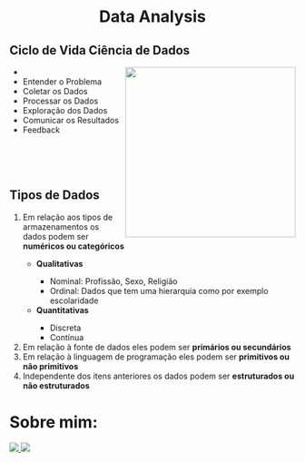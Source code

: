 <!DOCTYPE html>
<html lang="en">
<head>
    <meta charset="UTF-8">
    <meta http-equiv="X-UA-Compatible" content="IE=edge">
    <meta name="viewport" content="width=device-width, initial-scale=1.0">
</head>
<body>
  <H1 align="center"> Data Analysis </H1>
  <h2> Ciclo de Vida Ciência de Dados </h2>
  <ul>
      <li><img src="https://user-images.githubusercontent.com/110841289/213749996-ee7a4a6c-9fbc-4c29-86ba-b758ead5f0f9.jpeg" align="right" width=300 heigth=300></li>
    <li> Entender o Problema </li>
    <li> Coletar os Dados </li>
    <li> Processar os Dados </li>
    <li> Exploração dos Dados </li>
    <li> Comunicar os Resultados </li>
    <li> Feedback </li>
  </ul>
  <br>
  <br>
  <br>
  <h2> Tipos de Dados </h2>
  <ol>
    <li> Em relação aos tipos de armazenamentos os dados podem ser <strong>numéricos ou categóricos</strong></li>
      <ul>
          <li> <b>Qualitativas</b> </li>
          <ul>
              <li>Nominal: Profissão, Sexo, Religião</li>
              <li>Ordinal: Dados que tem uma hierarquia como por exemplo escolaridade</li>
          </ul>
          <li> <b>Quantitativas</b> </li>
          <ul>
              <li>Discreta</li>
              <li>Contínua</li>
          </ul>
      </ul>
    <li> Em relação à fonte de dados eles podem ser <strong>primários ou secundários</strong></li>
    <li> Em relação à linguagem de programação eles podem ser <strong>primitivos ou não primitivos</strong></li>
    <li> Independente dos itens anteriores os dados podem ser <strong>estruturados ou não estruturados</strong></li>
  </ol>
  <h1> Sobre mim: </h1>
  <a href="https://www.linkedin.com/in/airton-f-225784255/">
  <img src="https://user-images.githubusercontent.com/110841289/224358942-846f52a8-6945-49ca-8aa7-6719b2f1c603.png">
  </a>
  <a href="https://www.instagram.com/faa_bry/">
  <img src="https://user-images.githubusercontent.com/110841289/224359564-da97e372-92b5-4229-9d73-eee2779e16c4.png">
  </a>
</body>
</html>




